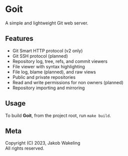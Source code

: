 # Goit

A simple and lightweight Git web server.

## Features

- Git Smart HTTP protocol (v2 only)
- Git SSH protocol (planned)
- Repository log, tree, refs, and commit viewers
- File viewer with syntax highlighting
- File log, blame (planned), and raw views
- Public and private repositories
- Read and write permissions for non owners (planned)
- Repository importing and mirroring

## Usage

To build **Goit**, from the project root, run `make build`.

## Meta

Copyright (C) 2023, Jakob Wakeling  
All rights reserved.
